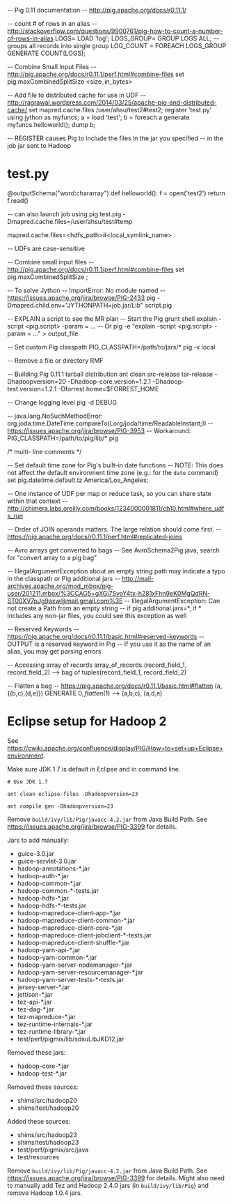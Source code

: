 -- Pig 0.11 documentation
-- http://pig.apache.org/docs/r0.11.1/

-- count # of rows in an alias
-- http://stackoverflow.com/questions/9900761/pig-how-to-count-a-number-of-rows-in-alias
LOGS= LOAD 'log';
LOGS_GROUP= GROUP LOGS ALL; -- groups all records into single group
LOG_COUNT = FOREACH LOGS_GROUP GENERATE COUNT(LOGS);

-- Combine Small Input Files
-- http://pig.apache.org/docs/r0.11.1/perf.html#combine-files
set pig.maxCombinedSplitSize <size_in_bytes>

-- Add file to distributed cache for use in UDF
-- http://ragrawal.wordpress.com/2014/03/25/apache-pig-and-distributed-cache/
set mapred.cache.files /user/ahsu/test2#test2;
register 'test.py' using jython as myfuncs;
a = load 'test';
b = foreach a generate myfuncs.helloworld();
dump b;

-- REGISTER causes Pig to include the files in the jar you specified
-- in the job jar sent to Hadoop

# test.py
@outputSchema("word:chararray")
def helloworld():
    f = open('test2')
    return f.read()

-- can also launch job using
pig test.pig -Dmapred.cache.files=/user/ahsu/test#temp

mapred.cache.files=<hdfs_path>#<local_symlink_name>

-- UDFs are case-sensitive

-- Combine small input files
-- http://pig.apache.org/docs/r0.11.1/perf.html#combine-files
set pig.maxCombinedSplitSize <sizeInBytes>;

-- To solve Jython
-- ImportError: No module named <module>
-- https://issues.apache.org/jira/browse/PIG-2433
pig -Dmapred.child.env="JYTHONPATH=job.jar/Lib" script.pig

-- EXPLAIN a script to see the MR plan
-- Start the Pig grunt shell
explain -script <pig.script> -param <name>=<value> ...
-- Or
pig -e "explain -script <pig.script> -param <name>=<value> ..." > output_file

-- Set custom Pig classpath
PIG_CLASSPATH=/path/to/jars/* pig -x local

-- Remove a file or directory
RMF <file>

-- Building Pig 0.11.1 tarball distribution
ant clean src-release tar-release -Dhadoopversion=20  -Dhadoop-core.version=1.2.1 -Dhadoop-test.version=1.2.1 -Dforrest.home=$FORREST_HOME

-- Change logging level
pig -d DEBUG

-- java.lang.NoSuchMethodError: org.joda.time.DateTime.compareTo(Lorg/joda/time/ReadableInstant;)I
-- https://issues.apache.org/jira/browse/PIG-3953
-- Workaround:
PIG_CLASSPATH=/path/to/pig/lib/* pig

/* multi-
line
comments */

-- Set default time zone for Pig's built-in date functions
-- NOTE: This does not affect the default environment time zone (e.g.: for the `date` command)
set pig.datetime.default.tz America/Los_Angeles;

-- One instance of UDF per map or reduce task, so you can share state within that context
-- http://chimera.labs.oreilly.com/books/1234000001811/ch10.html#where_udfs_run

-- Order of JOIN operands matters. The large relation should come first.
-- https://pig.apache.org/docs/r0.11.1/perf.html#replicated-joins

-- Avro arrays get converted to bags
-- See AvroSchema2Pig.java, search for "convert array to a pig bag"

-- IllegalArgumentException about an empty string path may indicate a typo in the classpath or Pig additional jars
-- http://mail-archives.apache.org/mod_mbox/pig-user/201211.mbox/%3CCAG5+gXGj7SvoY4tx-h281xFhn9eK0MgQdRN-ST00XV7pJg9axw@mail.gmail.com%3E
-- IllegalArgumentException: Can not create a Path from an empty string
-- if pig.additional.jars=*, if * includes any non-jar files, you could see this exception as well

-- Reserved Keywords
-- https://pig.apache.org/docs/r0.11.1/basic.html#reserved-keywords
-- OUTPUT is a reserved keyword in Pig
-- If you use it as the name of an alias, you may get parsing errors

-- Accessing array of records
array_of_records.(record_field_1, record_field_2) --> bag of tuples(record_field_1, record_field_2)

-- Flatten a bag
-- https://pig.apache.org/docs/r0.11.1/basic.html#flatten
(a, {(b,c),(d,e)})
GENERATE $0, flatten($1) --> (a,b,c), (a,d,e)

# Eclipse setup for Hadoop 2
See https://cwiki.apache.org/confluence/display/PIG/How+to+set+up+Eclipse+environment.

Make sure JDK 1.7 is default in Eclipse and in command line.
```
# Use JDK 1.7

ant clean eclipse-files -Dhadoopversion=23

ant compile gen -Dhadoopversion=23
```

Remove `build/ivy/lib/Pig/javacc-4.2.jar` from Java Build Path. See https://issues.apache.org/jira/browse/PIG-3399 for details.

Jars to add manually:
* guice-3.0.jar
* guice-servlet-3.0.jar
* hadoop-annotations-*.jar
* hadoop-auth-*.jar
* hadoop-common-*.jar
* hadoop-common-*-tests.jar
* hadoop-hdfs-*.jar
* hadoop-hdfs-*-tests.jar
* hadoop-mapreduce-client-app-*.jar
* hadoop-mapreduce-client-common-*.jar
* hadoop-mapreduce-client-core-*.jar
* hadoop-mapreduce-client-jobclient-*-tests.jar
* hadoop-mapreduce-client-shuffle-*.jar
* hadoop-yarn-api-*.jar
* hadoop-yarn-common-*.jar
* hadoop-yarn-server-nodemanager-*.jar
* hadoop-yarn-server-resourcemanager-*.jar
* hadoop-yarn-server-tests-*-tests.jar
* jersey-server-*.jar
* jettison-*.jar
* tez-api-*.jar
* tez-dag-*.jar
* tez-mapreduce-*.jar
* tez-runtime-internals-*.jar
* tez-runtime-library-*.jar
* test/perf/pigmix/lib/sdsuLibJKD12.jar

Removed these jars:
* hadoop-core-*.jar
* hadoop-test-*.jar

Removed these sources:
* shims/src/hadoop20
* shims/test/hadoop20

Added these sources:
* shims/src/hadoop23
* shims/test/hadoop23
* test/perf/pigmix/src/java
* test/resources

Remove `build/ivy/lib/Pig/javacc-4.2.jar` from Java Build Path. See https://issues.apache.org/jira/browse/PIG-3399 for details. Might also need to manually add Tez and Hadoop 2.4.0 jars (in `build/ivy/lib/Pig`) and remove Hadoop 1.0.4 jars.